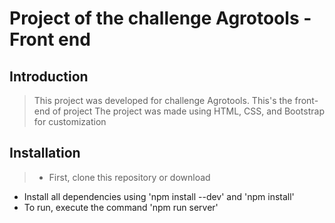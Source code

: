 # Project of the challenge Agrotools - Front end

## Introduction

> This project was developed for challenge Agrotools.
This's the front-end of project
The project was made using HTML, CSS, and Bootstrap for customization

## Installation

>* First, clone this repository or download
* Install all dependencies using 'npm install --dev' and 'npm install'
* To run, execute the command 'npm run server'